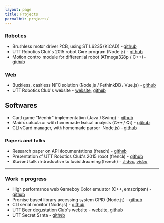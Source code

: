 ```yaml
---
layout: page
title: Projects
permalink: projects/
---
```


### Robotics

* Brushless motor driver PCB, using ST L6235 (KiCAD) - [github](https://github.com/PymZoR/L6235-PCB)
* UTT Robotics Club's 2015 robot Core program (Node.js) - [github](https://github.com/RobotikUTT/eurobot-core)
* Motion control module for differential robot (ATmega328p / C++) - [github](https://github.com/RobotikUTT/eurobot-motorController)


### Web

* Buckless, cashless NFC solution (Node.js / RethinkDB / Vue.js) -  [github](https://github.com/buckless)
* UTT Robotics Club's website - [website](http://robotikutt.github.io/),  [github](https://github.com/RobotikUTT/RobotikUTT.github.io)


## Softwares

* Card game "Menhir" implementation (Java / Swing) - [github](https://github.com/PymZoR/UTT-LO02-Menhir)
* Matrix calculator with homemade lexical analysis (C++ / Qt) - [github](https://github.com/PymZoR/utt-nf05-project)
* CLI vCard manager, with homemade parser (Node.js) -  [github](https://github.com/PymZoR/UTT-GL02)


### Papers and talks

* Research paper on API documentations (french) -  [github](https://github.com/PymZoR/UTT-TX-Buckless/blob/master/report.pdf)
* Presentation of UTT Robotics Club's 2015 robot (french) -  [github](https://github.com/PymZoR/UTT-TITS/blob/master/rapport/doc.pdf)
* Student talk : Introduction to lucid dreaming (french) - [slides](/assets/Barcamp_reve_lucide.pdf), [video](https://youtu.be/KqpeM59BLB8?t=412)

---


### Work in progress

* High performance web Gameboy Color emulator (C++, emscripten) - [github](https://github.com/PymZoR/gbcEmulator)
* Promise based library accessing system GPIO (Node.js) - [github](https://github.com/PymZoR/node-gpio)
* CLI serial monitor (Node.js) - [github](https://github.com/PymZoR/serialmonitor)
* UTT Beer degustation Club's website - [website](http://ClubBieres-UTT.github.io/),  [github](https://github.com/ClubBieres-UTT/ClubBieres-UTT.github.io)
* UTT Secret Santa - [github](https://github.com/PymZoR/secret-santa)
